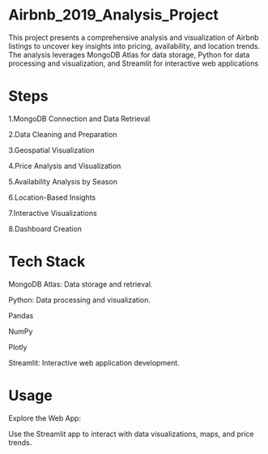 # Airbnb_2019_Analysis_Project
This project presents a comprehensive analysis and visualization of Airbnb listings to uncover key insights into pricing, availability, and location trends. The analysis leverages MongoDB Atlas for data storage, Python for data processing and visualization, and Streamlit for interactive web applications


 # Steps


1.MongoDB Connection and Data Retrieval

2.Data Cleaning and Preparation

3.Geospatial Visualization

4.Price Analysis and Visualization

5.Availability Analysis by Season

6.Location-Based Insights

7.Interactive Visualizations

8.Dashboard Creation



# Tech Stack

MongoDB Atlas: Data storage and retrieval.

Python: Data processing and visualization.

Pandas

NumPy

Plotly

Streamlit: Interactive web application development.


# Usage
Explore the Web App:

Use the Streamlit app to interact with data visualizations, maps, and price trends.












